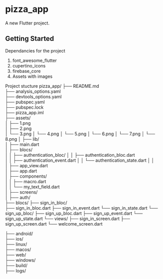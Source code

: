 # pizza_app

A new Flutter project.

## Getting Started

Dependancies for the project
1. font_awesome_flutter
2. cupertino_icons
3. firebase_core
4. Assets with images

Project stucture 
pizza_app/
├── README.md               
├── analysis_options.yaml   
├── devtools_options.yaml   
├── pubspec.yaml            
├── pubspec.lock            
├── pizza_app.iml           
├── assets/                 
│   ├── 1.png            
│   ├── 2.png         
│   └── 3.png
│   └── 4.png
│   └── 5.png
│   └── 6.png
│   └── 7.png
│   └── 8.png
│
├── lib/                    
│   ├── main.dart           
│   ├── blocs/               
│   │   ├── authentication_bloc/
│   │       ├── authentication_bloc.dart      
│   │       ├── authentication_event.dart 
│   │       └── authentication_state.dart
│   │    
│   ├── app_view.dart             
│   ├── app.dart                    
│   ├── components/              
│   │   ├── macro.dart          
│   │   └── my_text_field.dart                      
│   ├── screens/            
│       ├── auth/   
            ├── blocs/
              ├── sign_in_bloc/     
                ├── sign_in_bloc.dart
                ├── sign_in_event.dart
                └── sign_in_state.dart
              └── sign_up_bloc/
                ├── sign_up_bloc.dart
                ├── sign_up_event.dart
                └── sign_up_state.dart
            └── views/
                ├── sign_in_screen.dart
                ├── sign_up_screen.dart
                └── welcome_screen.dart

├── android/                
├── ios/                    
├── linux/                  
├── macos/                  
├── web/                    
├── windows/                
├── build/                  
├── logs/                   
        



